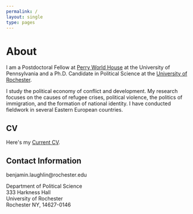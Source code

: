 ```yaml
---
permalink: /
layout: single
type: pages
---
```


<h1 class="page-title">About</h1>

<p class="message">
  I am a Postdoctoral Fellow at <a href="https://global.upenn.edu/perryworldhouse">Perry World House</a> at the University of Pennsylvania and a Ph.D. Candidate in Political Science at the <a href="http://www.sas.rochester.edu/psc/new-site/">University of Rochester</a>. 
</p>
<p class="message">
  I study the political economy of conflict and development. My research focuses on the causes of refugee crises, political violence, the politics of immigration, and the formation of national identity. I have conducted fieldwork in several Eastern European countries.
</p>


<h2>CV</h2>

<p>Here&#39;s my <a href="CV.pdf">Current CV</a>.</p>

<h2>Contact Information</h2>

<p>benjamin.laughlin@rochester.edu</p>

<p>Department of Political Science<br>
333 Harkness Hall<br>
University of Rochester<br>
Rochester NY, 14627-0146</p>

